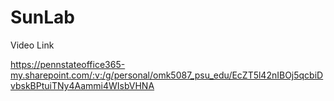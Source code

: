 # SunLab

Video Link

https://pennstateoffice365-my.sharepoint.com/:v:/g/personal/omk5087_psu_edu/EcZT5l42nIBOj5qcbiDvbskBPtuiTNy4Aammi4WIsbVHNA
